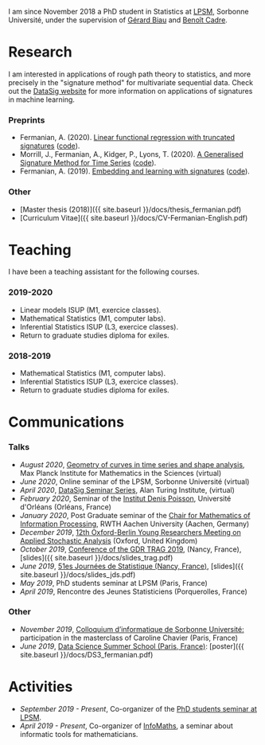 
I am since November 2018 a PhD student in Statistics at [LPSM](http://www.lpsm.paris/), Sorbonne Université, under the supervision of [Gérard Biau](http://www.lsta.upmc.fr/biau.html) and [Benoît Cadre](https://w3.ens-rennes.fr/math/people/benoit.cadre/).

# Research 

I am interested in applications of rough path theory to statistics, and more precisely in the "signature method" for multivariate sequential data. Check out the [DataSig website](https://datasig.ac.uk/test) for more information on applications of signatures in machine learning.

### Preprints

* Fermanian, A. (2020). [Linear functional regression with truncated signatures](https://arxiv.org/abs/2006.08442) ([code](https://github.com/afermanian/signature-regression)).
* Morrill, J., Fermanian, A., Kidger, P., Lyons, T. (2020). [A Generalised Signature Method for Time Series](https://arxiv.org/abs/2006.00873) ([code](https://github.com/jambo6/generalised-signature-method)).
* Fermanian, A. (2019). [Embedding and learning with signatures](https://arxiv.org/abs/1911.13211) ([code](https://github.com/afermanian/embedding_with_signatures)).

### Other

* [Master thesis (2018)]({{ site.baseurl }}/docs/thesis_fermanian.pdf)
* [Curriculum Vitae]({{ site.baseurl }}/docs/CV-Fermanian-English.pdf)

# Teaching

I have been a teaching assistant for the following courses.

### 2019-2020
* Linear models ISUP (M1, exercice classes).
* Mathematical Statistics (M1, computer labs).
* Inferential Statistics ISUP (L3, exercice classes).
* Return to graduate studies diploma for exiles.

### 2018-2019

* Mathematical Statistics (M1, computer labs).
* Inferential Statistics ISUP (L3, exercice classes).
* Return to graduate studies diploma for exiles.

# Communications

### Talks

* *August 2020*, [Geometry of curves in time series and shape analysis](https://www.mis.mpg.de/calendar/conferences/2020/geometry-of-curves2020.html), Max Planck Institute for Mathematics in the Sciences (virtual)
* *June 2020*, Online seminar of the LPSM, Sorbonne Université (virtual)
* *April 2020*, [DataSig Seminar Series](https://datasig.ac.uk/event/adeline-fermanian-discussing-xyz), Alan Turing Institute, (virtual)
* *February 2020*, Seminar of the [Institut Denis Poisson](https://www.idpoisson.fr), Université d'Orléans (Orléans, France)
* *January 2020*, Post Graduate seminar of the [Chair for Mathematics of Information Processing](https://www.mathc.rwth-aachen.de/en/home/home/), RWTH Aachen University (Aachen, Germany)
* *December 2019*, [12th Oxford-Berlin Young Researchers Meeting on Applied Stochastic Analysis](https://www.maths.ox.ac.uk/events/conferences/12th-oxford-berlin-conference) (Oxford, United Kingdom)
* *October 2019*, [Conference of the GDR TRAG 2019](https://trag2019.event.univ-lorraine.fr/), (Nancy, France), [slides]({{ site.baseurl }}/docs/slides_trag.pdf)
* *June 2019*, [51es Journées de Statistique (Nancy, France)](http://jds2019.sfds.asso.fr/), [slides]({{ site.baseurl }}/docs/slides_jds.pdf)
* *May 2019*, PhD students seminar at LPSM (Paris, France)
* *April 2019*, Rencontre des Jeunes Statisticiens (Porquerolles, France)

### Other

* *November 2019*, [Colloquium d’informatique de Sorbonne Université:](https://www.lip6.fr/colloquium/?guest=Chavier) participation in the masterclass of Caroline Chavier (Paris, France)
* *June 2019*, [Data Science Summer School (Paris, France)](https://www.ds3-datascience-polytechnique.fr/): [poster]({{ site.baseurl }}/docs/DS3_fermanian.pdf)

# Activities

* *September 2019 - Present*, Co-organizer of the [PhD students seminar at LPSM](http://www.lpsm.paris/agenda/seminaires-gdt/gtt/).
* *April 2019 - Present*, Co-organizer of [InfoMaths](http://infomath.pages.math.cnrs.fr/), a seminar about informatic tools for mathematicians.




